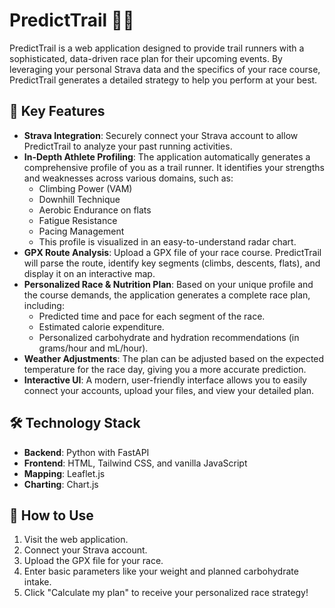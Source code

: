 # PredictTrail 🏃💨

PredictTrail is a web application designed to provide trail runners with a sophisticated, data-driven race plan for their upcoming events. By leveraging your personal Strava data and the specifics of your race course, PredictTrail generates a detailed strategy to help you perform at your best.

## 🌟 Key Features

*   **Strava Integration**: Securely connect your Strava account to allow PredictTrail to analyze your past running activities.
*   **In-Depth Athlete Profiling**: The application automatically generates a comprehensive profile of you as a trail runner. It identifies your strengths and weaknesses across various domains, such as:
    *   Climbing Power (VAM)
    *   Downhill Technique
    *   Aerobic Endurance on flats
    *   Fatigue Resistance
    *   Pacing Management
    *   This profile is visualized in an easy-to-understand radar chart.
*   **GPX Route Analysis**: Upload a GPX file of your race course. PredictTrail will parse the route, identify key segments (climbs, descents, flats), and display it on an interactive map.
*   **Personalized Race & Nutrition Plan**: Based on your unique profile and the course demands, the application generates a complete race plan, including:
    *   Predicted time and pace for each segment of the race.
    *   Estimated calorie expenditure.
    *   Personalized carbohydrate and hydration recommendations (in grams/hour and mL/hour).
*   **Weather Adjustments**: The plan can be adjusted based on the expected temperature for the race day, giving you a more accurate prediction.
*   **Interactive UI**: A modern, user-friendly interface allows you to easily connect your accounts, upload your files, and view your detailed plan.

## 🛠️ Technology Stack

*   **Backend**: Python with FastAPI
*   **Frontend**: HTML, Tailwind CSS, and vanilla JavaScript
*   **Mapping**: Leaflet.js
*   **Charting**: Chart.js

## 🚀 How to Use

1.  Visit the web application.
2.  Connect your Strava account.
3.  Upload the GPX file for your race.
4.  Enter basic parameters like your weight and planned carbohydrate intake.
5.  Click "Calculate my plan" to receive your personalized race strategy!
